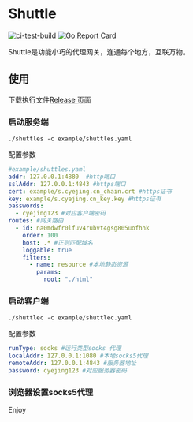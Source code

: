 # Shuttle
[![ci-test-build](https://github.com/cyejing/shuttle/actions/workflows/ci-test-build.yml/badge.svg)](https://github.com/cyejing/shuttle/actions/workflows/ci-test-build.yml)
[![Go Report Card](https://goreportcard.com/badge/github.com/cyejing/shuttle)](https://goreportcard.com/report/github.com/cyejing/shuttle)

Shuttle是功能小巧的代理网关，连通每个地方，互联万物。

## 使用
下载执行文件[Release 页面](https://github.com/cyejing/shuttle/releases)
### 启动服务端
``./shuttles -c example/shuttles.yaml``

配置参数
```yaml
#example/shuttles.yaml
addr: 127.0.0.1:4880  #http端口
sslAddr: 127.0.0.1:4843 #https端口
cert: example/s.cyejing.cn_chain.crt #https证书
key: example/s.cyejing.cn_key.key #https证书
passwords:
  - cyejing123 #对应客户端密码
routes: #网关路由
  - id: na0mdwfr0lfuv4rubvt4gsg805uofhhk
    order: 100
    host: .* #正则匹配域名
    loggable: true
    filters:
      - name: resource #本地静态资源
        params:
          root: "./html"
```
### 启动客户端
``./shuttlec -c example/shuttlec.yaml``

配置参数
```yaml
runType: socks #运行类型socks 代理
localAddr: 127.0.0.1:1080 #本地socks5代理
remoteAddr: 127.0.0.1:4843 #服务器地址
password: cyejing123 #对应服务器密码

```

### 浏览器设置socks5代理
Enjoy
